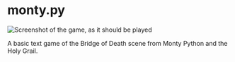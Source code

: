 # monty.py

![Screenshot of the game, as it should be played](https://user-images.githubusercontent.com/67475141/170995127-ba73715b-8d9e-4df2-ab45-cbdb7b24b930.png)

A basic text game of the Bridge of Death scene from Monty Python and the Holy Grail.
